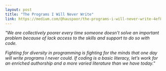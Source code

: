 ```yaml
---
layout: post
title: "The Programs I Will Never Write"
link: https://medium.com/@hauspoor/the-programs-i-will-never-write-4ef81a7d0ccf
---
```


*"We are collectively poorer every time someone doesn’t solve an important problem because of lack access to the skills and support to do so with code.*

*Fighting for diversity in programming is fighting for the minds that one day will write programs I never could. If coding is a basic literacy, let’s work for an enriched authorship and a more varied literature than we have today."*

